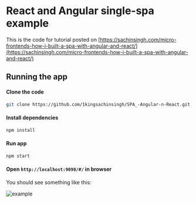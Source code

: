 # React and Angular single-spa example
This is the code for tutorial posted on [https://sachinsingh.com/micro-frontends-how-i-built-a-spa-with-angular-and-react/](https://sachinsingh.com/micro-frontends-how-i-built-a-spa-with-angular-and-react/)

## Running the app
#### Clone the code 
```bash
git clone https://github.com/1kingsachinsingh/SPA_-Angular-n-React.git
```

#### Install dependencies
```bash
npm install
```

#### Run app
```bash
npm start
```

#### Open `http://localhost:9090/#/` in browser

You should see something like this:

![example](https://raw.githubusercontent.com/1kingsachinsingh/react-angular-single-spa/master/example.png)

